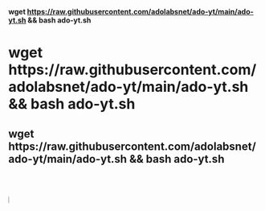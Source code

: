 <b> wget https://raw.githubusercontent.com/adolabsnet/ado-yt/main/ado-yt.sh && bash ado-yt.sh

<h1> wget https://raw.githubusercontent.com/adolabsnet/ado-yt/main/ado-yt.sh && bash ado-yt.sh

<h2> wget https://raw.githubusercontent.com/adolabsnet/ado-yt/main/ado-yt.sh && bash ado-yt.sh
  
<marquee width="60%" direction="right" height="100px">
<h2> wget https://raw.githubusercontent.com/adolabsnet/ado-yt/main/ado-yt.sh && bash ado-yt.sh
</marquee>
